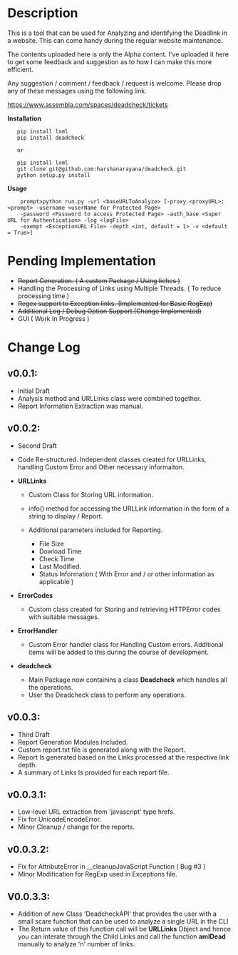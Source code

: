 Description
===========

<Work In progress>

This is a tool that can be used for Analyzing and identifying the Deadlink in a website. This can come handy during the regular website maintenance. 

The contents uploaded here is only the Alpha content. I've uploaded it here to get some feedback and suggestion as to how I can make this more efficient. 

Any suggestion / comment / feedback / request is welcome. Please drop any of these messages using the following link. 

https://www.assembla.com/spaces/deadcheck/tickets


   **Installation** 

       pip install lxml
       pip install deadcheck
        
       or 
       
       pip install lxml
       git clone git@github.com:harshanarayana/deadcheck.git
       python setup.py install

   **Usage** 

		prompt>python run.py -url <baseURLToAnalyze> [-proxy <proxyURL>:<prompt> -username <userName for Protected Page> 
		-password <Password to access Protected Page> -auth_base <Super URL for Authentication> -log <logFile> 
		-exempt <ExceptionURL File> -depth <int, default = 1> -v <default = True>]
		
Pending Implementation
======================

  - ~~Report Generation. ( A custom Package / Using liches )~~
  - Handling the Processing of Links using Multiple Threads. ( To reduce processing time )
  - ~~Regex support to Exception links. (Implemented for Basic RegExp)~~ 
  - ~~Additional Log / Debug Option Support.(Change Implemented)~~ 
  - GUI ( Work In Progress ) 

Change Log
==========

v0.0.1:
-------

  - Initial Draft
  - Analysis method and URLLinks class were combined together. 
  - Report Information Extraction was manual. 

v0.0.2:
-------

  - Second Draft
  - Code Re-structured. Independent classes created for URLLinks, handling Custom Error and Other necessary informaiton.
  - **URLLinks**

    - Custom Class for Storing URL information. 
    - info() method for accessing the URLLink information in the form of a string to display / Report. 
    - Additional parameters included for Reporting. 

      - File Size
      - Dowload Time
      - Check Time
      - Last Modified. 
      - Status Information ( With Error and / or other information as applicable )
  - **ErrorCodes**

    - Custom class created for Storing and retrieving HTTPError codes with suitable messages. 

  - **ErrorHandler** 

    - Custom Error handler class for Handling Custom errors. Additional items will be added to this during the course of development. 

  - **deadcheck**

    - Main Package now containins a class **Deadcheck** which handles all the operations. 
    - User the Deadcheck class to perform any operations.

v0.0.3:
-------
  
  - Third Draft
  - Report Generation Modules Included. 
  - Custom report.txt file is generated along with the Report.
  - Report Is generated based on the Links processed at the respective link depth. 
  - A summary of Links Is provided for each report file. 

 v0.0.3.1:
 ---------
  - Low-level URL extraction from 'javascript' type hrefs. 
  - Fix for UnicodeEncodeError.
  - Minor Cleanup / change for the reports. 
  
 v0.0.3.2:
 ---------
  - Fix for AttributeError in __cleanupJavaScript Function ( Bug #3 ) 
  - Minor Modification for RegExp used in Exceptions file.
  
 V0.0.3.3:
 ---------
  - Addition of new Class 'DeadcheckAPI' that provides the user with a small scare function that can be used to analyze a single URL in the CLI
  - The Return value of this function call will be **URLLinks** Object and hence you can interate through the Child Links and call the function 
    **amIDead** manually to analyze 'n' number of links.  